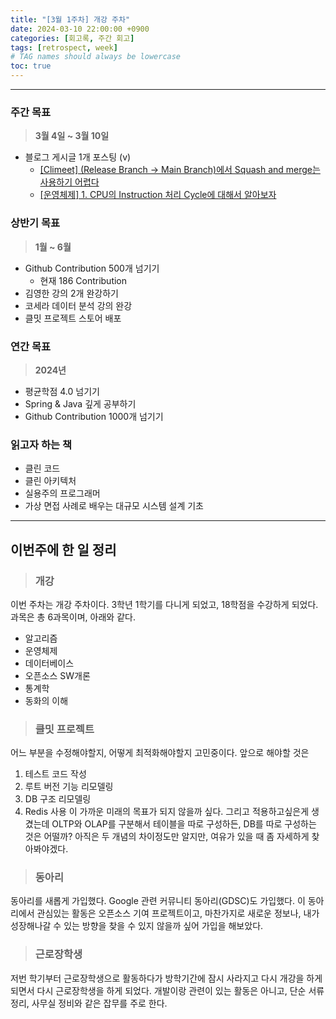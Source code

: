 ```yaml
---
title: "[3월 1주차] 개강 주차"
date: 2024-03-10 22:00:00 +0900
categories: [회고록, 주간 회고]
tags: [retrospect, week]     
# TAG names should always be lowercase
toc: true
---
```


***

### **주간 목표**
> **3월 4일 ~ 3월 10일**

- 블로그 게시글 1개 포스팅 (v)
  - [[Climeet] (Release Branch → Main Branch)에서 Squash and merge는 사용하기 어렵다](https://nesquitto.github.io/posts/git-branch-conflict/)
  - [[운영체제] 1. CPU의 Instruction 처리 Cycle에 대해서 알아보자](https://nesquitto.github.io/posts/operating-system-1/)

### **상반기 목표**
> **1월 ~ 6월**

- Github Contribution 500개 넘기기
  - 현재 186 Contribution
- 김영한 강의 2개 완강하기
- 코세라 데이터 분석 강의 완강
- 클밋 프로젝트 스토어 배포

### **연간 목표**
> **2024년**

- 평균학점 4.0 넘기기
- Spring & Java 깊게 공부하기
- Github Contribution 1000개 넘기기

### **읽고자 하는 책**
- 클린 코드
- 클린 아키텍처
- 실용주의 프로그래머
- 가상 면접 사례로 배우는 대규모 시스템 설계 기초

***

## **이번주에 한 일 정리**

> ### 개강

이번 주차는 개강 주차이다.
3학년 1학기를 다니게 되었고, 18학점을 수강하게 되었다.
과목은 총 6과목이며, 아래와 같다.
- 알고리즘
- 운영체제
- 데이터베이스
- 오픈소스 SW개론
- 통계학
- 동화의 이해

> ### 클밋 프로젝트

어느 부분을 수정해야할지, 어떻게 최적화해야할지 고민중이다.
앞으로 해야할 것은
1. 테스트 코드 작성
2. 루트 버전 기능 리모델링
3. DB 구조 리모델링
4. Redis 사용
이 가까운 미래의 목표가 되지 않을까 싶다.
그리고 적용하고싶은게 생겼는데
OLTP와 OLAP를 구분해서 테이블을 따로 구성하든, DB를 따로 구성하는 것은 어떨까?
아직은 두 개념의 차이정도만 알지만, 여유가 있을 때 좀 자세하게 찾아봐야겠다.

> ### 동아리

동아리를 새롭게 가입했다.
Google 관련 커뮤니티 동아리(GDSC)도 가입했다. 이 동아리에서 관심있는 활동은 오픈소스 기여 프로젝트이고, 마찬가지로 새로운 정보나, 내가 성장해나갈 수 있는 방향을 찾을 수 있지 않을까 싶어 가입을 해보았다.

> ### 근로장학생

저번 학기부터 근로장학생으로 활동하다가 방학기간에 잠시 사라지고 다시 개강을 하게 되면서 다시 근로장학생을 하게 되었다.
개발이랑 관련이 있는 활동은 아니고, 단순 서류 정리, 사무실 정비와 같은 잡무를 주로 한다.
